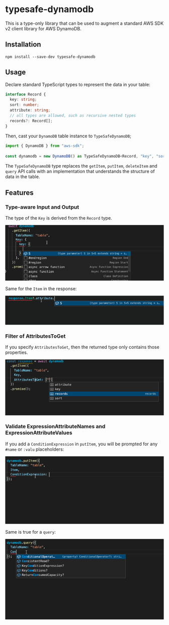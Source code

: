 # typesafe-dynamodb

This is a type-only library that can be used to augment a standard AWS SDK v2 client library for AWS DynamoDB.

## Installation

```
npm install --save-dev typesafe-dynamodb
```

## Usage

Declare standard TypeScript types to represent the data in your table:

```ts
interface Record {
  key: string;
  sort: number;
  attribute: string;
  // all types are allowed, such as recursive nested types
  records?: Record[];
}
```

Then, cast your `DynamoDB` table instance to `TypeSafeDynamoDB`;

```ts
import { DynamoDB } from "aws-sdk";

const dynamodb = new DynamoDB() as TypeSafeDynamoDB<Record, "key", "sort">;
```

The `TypeSafeDynamoDB` type replaces the `getItem`, `putItem`, `deleteItem` and `query` API calls with an implementation that understands the structure of data in the table.

## Features

### Type-aware Input and Output

The type of the `Key` is derived from the `Record` type.

![typesafe GetItem Key](img/get-item.gif)

Same for the `Item` in the response:

![typesafe GetItemOutput Item](img/get-item-response.gif)

### Filter of AttributesToGet

If you specify `AttributesToGet`, then the returned type only contains those properties.

![typesafe AttributesToGet](img/get-item-attributes.gif)

### Validate ExpressionAttributeNames and ExpressionAttributeValues

If you add a `ConditionExpression` in `putItem`, you will be prompted for any `#name` or `:valu` placeholders:

![typesafe putItem ConditionExpression](img/put-item-expression.gif)

Same is true for a `query`:

![typesafe query KeyConditionExpression and Filter](img/query-expression.gif)
